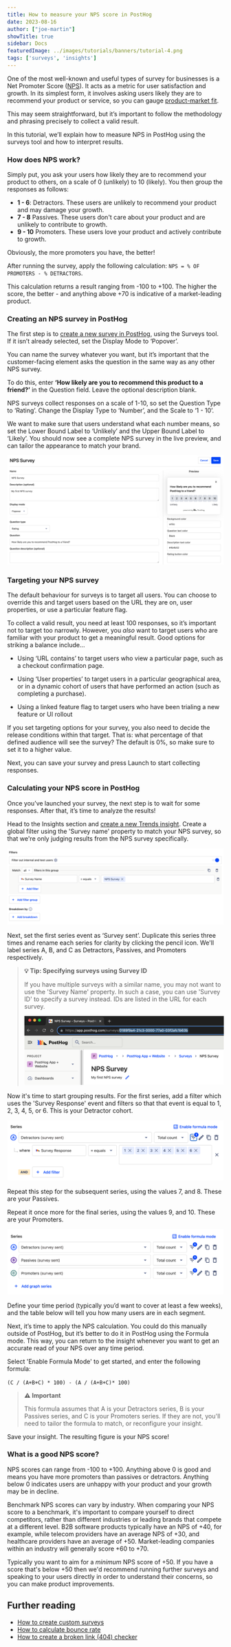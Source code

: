 ```yaml
---
title: How to measure your NPS score in PostHog
date: 2023-08-16
author: ["joe-martin"]
showTitle: true
sidebar: Docs
featuredImage: ../images/tutorials/banners/tutorial-4.png
tags: ['surveys', 'insights']
---
```


One of the most well-known and useful types of survey for businesses is a Net Promoter Score ([NPS](https://en.wikipedia.org/wiki/Net_promoter_score_)). It acts as a metric for user satisfaction and growth. In its simplest form, it involves asking users likely they are to recommend your product or service, so you can gauge [product-market fit](/blog/measure-product-market-fit). 

This may seem straightforward, but it’s important to follow the methodology and phrasing precisely to collect a valid result. 

In this tutorial, we’ll explain how to measure NPS in PostHog using the surveys tool and how to interpret results. 

### How does NPS work?
Simply put, you ask your users how likely they are to recommend your product to others, on a scale of 0 (unlikely) to 10 (likely). You then group the responses as follows:

- **1 - 6**: Detractors. These users are unlikely to recommend your product and may damage your growth.
- **7 - 8** Passives. These users don't care about your product and are unlikely to contribute to growth.
- **9 - 10** Promoters. These users love your product and actively contribute to growth. 

Obviously, the more promoters you have, the better! 

After running the survey, apply the following calculation: `NPS = % OF PROMOTERS - % DETRACTORS`.

This calculation returns a result ranging from -100 to +100. The higher the score, the better - and anything above +70 is indicative of a market-leading product.

### Creating an NPS survey in PostHog
The first step is to [create a new survey in PostHog](https://app.posthog.com/surveys/new), using the Surveys tool. If it isn’t already selected, set the Display Mode to ‘Popover’.

You can name the survey whatever you want, but it’s important that the customer-facing element asks the question in the same way as any other NPS survey.

To do this, enter **‘How likely are you to recommend this product to a friend?’** in the Question field. Leave the optional description blank. 

NPS surveys collect responses on a scale of 1-10, so set the Question Type to ‘Rating’. Change the Display Type to ‘Number’, and the Scale to ‘1 - 10’. 

We want to make sure that users understand what each number means, so set the Lower Bound Label to ‘Unlikely’ and the Upper Bound Label to ‘Likely’. You should now see a complete NPS survey in the live preview, and can tailor the appearance to match your brand. 

![Create an NPS survey](../images/tutorials/nps-survey/nps_survey_1.png)

### Targeting your NPS survey
The default behaviour for surveys is to target all users. You can choose to override this and target users based on the URL they are on, user properties, or use a particular feature flag. 

To collect a valid result, you need at least 100 responses, so it’s important not to target too narrowly. However, you _also_ want to target users who are familiar with your product to get a meaningful result. Good options for striking a balance include…

- Using ‘URL contains’ to target users who view a particular page, such as a checkout confirmation page. 

- Using ‘User properties’ to target users in a particular geographical area, or in a dynamic cohort of users that have performed an action (such as completing a purchase).

- Using a linked feature flag to target users who have been trialing a new feature or UI rollout

If you set targeting options for your survey, you also need to decide the release conditions within that target. That is: what percentage of that defined audience will see the survey? The default is 0%, so make sure to set it to a higher value. 

Next, you can save your survey and press Launch to start collecting responses. 

### Calculating your NPS score in PostHog
Once you’ve launched your survey, the next step is to wait for some responses. After that, it’s time to analyze the results!

Head to the Insights section and [create a new Trends insight](https://app.posthog.com/insights/new). Create a global filter using the 'Survey name' property to match your NPS survey, so that we're only judging results from the NPS survey specifically.

![PostHog net promoter score](../images/tutorials/nps-survey/nps_survey_6.png)

Next, set the first series event as ‘Survey sent’. Duplicate this series three times and rename each series for clarity by clicking the pencil icon. We'll label series A, B, and C as Detractors, Passives, and Promoters respectively.

> **💡 Tip: Specifying surveys using Survey ID**
>
> If you have multiple surveys with a similar name, you may not want to use the 'Survey Name' property. In such a case, you can use 'Survey ID' to specify a survey instead. IDs are listed in the URL for each survey. 
>
> ![PostHog survey ID](../images/tutorials/nps-survey/nps_survey_2.png)

Now it's time to start grouping results. For the first series, add a filter which uses the 'Survey Response' event and filters so that that event is equal to 1, 2, 3, 4, 5, or 6. This is your Detractor cohort. 

![PostHog NPS filters](../images/tutorials/nps-survey/nps_survey_7.png)

Repeat this step for the subsequent series, using the values 7, and 8. These are your Passives. 

Repeat it once more for the final series, using the values 9, and 10. These are your Promoters. 

![PostHog NPS insight](../images/tutorials/nps-survey/nps_survey_8.png)

Define your time period (typically you’d want to cover at least a few weeks), and the table below will tell you how many users are in each segment. 

Next, it’s time to apply the NPS calculation. You could do this manually outside of PostHog, but it’s better to do it in PostHog using the Formula mode. This way, you can return to the insight whenever you want to get an accurate read of your NPS over any time period.

Select 'Enable Formula Mode' to get started, and enter the following formula:

`(C / (A+B+C) * 100) - (A / (A+B+C)* 100)`

> **⚠️ Important**
> 
> This formula assumes that A is your Detractors series, B is your Passives series, and C is your Promoters series. If they are not, you'll need to tailor the formula to match, or reconfigure your insight.

Save your insight. The resulting figure is your NPS score! 

### What is a good NPS score?
NPS scores can range from -100 to +100. Anything above 0 is good and means you have more promoters than passives or detractors. Anything below 0 indicates users are unhappy with your product and your growth may be in decline. 

Benchmark NPS scores can vary by industry. When comparing your NPS score to a benchmark, it's important to compare yourself to direct competitors, rather than different industries or leading brands that compete at a different level. B2B software products typically have an NPS of +40, for example, while telecom providers have an average NPS of +30, and healthcare providers have an average of +50. Market-leading companies within an industry will generally score +60 to +70.

Typically you want to aim for a _minimum_ NPS score of +50. If you have a score that's below +50 then we'd recommend running further surveys and speaking to your users directly in order to understand their concerns, so you can make product improvements. 

## Further reading
- [How to create custom surveys](/tutorials/survey)
- [How to calculate bounce rate](/tutorials/bounce-rate)
- [How to create a broken link (404) checker](/tutorials/broken-link-checker)

